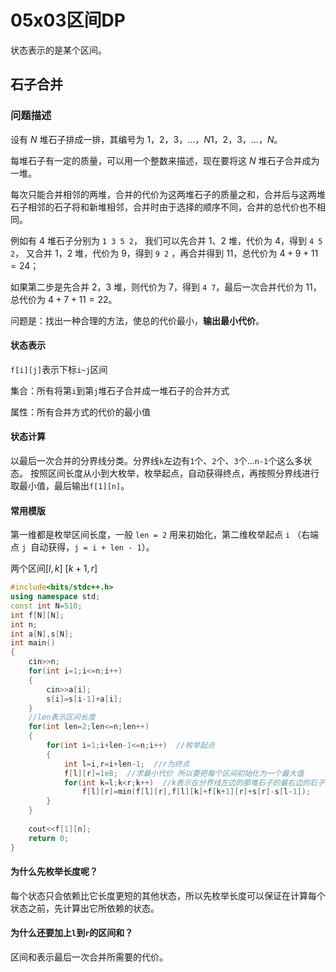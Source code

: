 # 05x03区间DP

状态表示的是某个区间。



## 石子合并

### 问题描述

设有 $N$ 堆石子排成一排，其编号为 $1，2，3，…，N1，2，3，…，N$。

每堆石子有一定的质量，可以用一个整数来描述，现在要将这 $N$ 堆石子合并成为一堆。

每次只能合并相邻的两堆，合并的代价为这两堆石子的质量之和，合并后与这两堆石子相邻的石子将和新堆相邻，合并时由于选择的顺序不同，合并的总代价也不相同。

例如有 $4$ 堆石子分别为 `1 3 5 2`， 我们可以先合并 $1、2$ 堆，代价为 $4$，得到 `4 5 2`， 又合并 $1，2$ 堆，代价为 $9$，得到 `9 2` ，再合并得到 $11$，总代价为 $4+9+11=24$；

如果第二步是先合并 $2，3$ 堆，则代价为 $7$，得到 `4 7`，最后一次合并代价为 $11$，总代价为 $4+7+11=22$。

问题是：找出一种合理的方法，使总的代价最小，**输出最小代价**。

#### 状态表示

`f[i][j]`表示下标`i~j`区间

集合：所有将第`i`到第`j`堆石子合并成一堆石子的合并方式

属性：所有合并方式的代价的最小值

#### 状态计算

以最后一次合并的分界线分类。分界线`k`左边有`1`个、`2`个、`3`个...`n-1`个这么多状态。
按照区间长度从小到大枚举，枚举起点，自动获得终点，再按照分界线进行取最小值，最后输出`f[1][n]`。

#### 常用模版

第一维都是枚举区间长度，一般 `len = 2` 用来初始化，第二维枚举起点 `i` （右端点 `j `自动获得，`j = i + len - 1`）。

两个区间$[l,k]\ [k+1,r]$

```c++
#include<bits/stdc++.h>
using namespace std;
const int N=510;
int f[N][N];
int n;
int a[N],s[N];
int main()
{
    cin>>n;
    for(int i=1;i<=n;i++)
    {
        cin>>a[i];
        s[i]=s[i-1]+a[i];
    }
   	//len表示区间长度
    for(int len=2;len<=n;len++)
    {
        for(int i=1;i+len-1<=n;i++)  //枚举起点
        {
            int l=i,r=i+len-1;  //r为终点
            f[l][r]=1e8;  //求最小代价 所以要把每个区间初始化为一个最大值
            for(int k=l;k<r;k++)  //k表示在分界线左边的那堆石子的最右边的石子的下标
                f[l][r]=min(f[l][r],f[l][k]+f[k+1][r]+s[r]-s[l-1]);
        }
    }
    
    cout<<f[1][n];
    return 0;
}
```

#### 为什么先枚举长度呢？

每个状态只会依赖比它长度更短的其他状态，所以先枚举长度可以保证在计算每个状态之前，先计算出它所依赖的状态。

#### 为什么还要加上`l`到`r`的区间和？

区间和表示最后一次合并所需要的代价。

